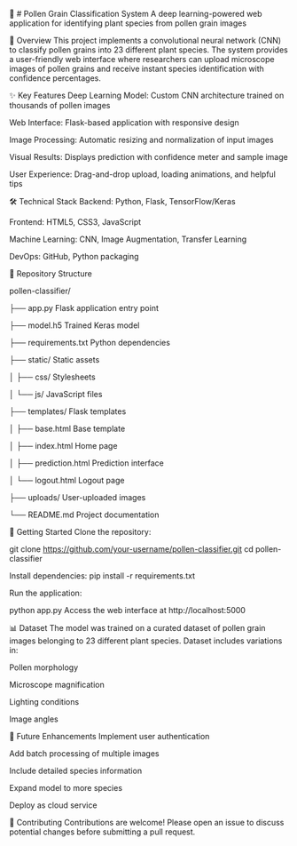 🌼 # Pollen Grain Classification System
A deep learning-powered web application for identifying plant species from pollen grain images

📌 Overview
This project implements a convolutional neural network (CNN) to classify pollen grains into 23 different plant species. The system provides a user-friendly web interface where researchers can upload microscope images of pollen grains and receive instant species identification with confidence percentages.

✨ Key Features
Deep Learning Model: Custom CNN architecture trained on thousands of pollen images

Web Interface: Flask-based application with responsive design

Image Processing: Automatic resizing and normalization of input images

Visual Results: Displays prediction with confidence meter and sample image

User Experience: Drag-and-drop upload, loading animations, and helpful tips

🛠️ Technical Stack
Backend: Python, Flask, TensorFlow/Keras

Frontend: HTML5, CSS3, JavaScript

Machine Learning: CNN, Image Augmentation, Transfer Learning

DevOps: GitHub, Python packaging

📂 Repository Structure

pollen-classifier/

├── app.py                 Flask application entry point

├── model.h5               Trained Keras model

├── requirements.txt       Python dependencies

├── static/                Static assets

│   ├── css/               Stylesheets

│   └── js/                JavaScript files

├── templates/             Flask templates

│   ├── base.html          Base template

│   ├── index.html         Home page

│   ├── prediction.html    Prediction interface

│   └── logout.html        Logout page

├── uploads/               User-uploaded images

└── README.md              Project documentation

🚀 Getting Started
Clone the repository:

git clone https://github.com/your-username/pollen-classifier.git
cd pollen-classifier

Install dependencies:
pip install -r requirements.txt

Run the application:


python app.py
Access the web interface at http://localhost:5000

📊 Dataset
The model was trained on a curated dataset of pollen grain images belonging to 23 different plant species. Dataset includes variations in:

Pollen morphology

Microscope magnification

Lighting conditions

Image angles

🌟 Future Enhancements
Implement user authentication

Add batch processing of multiple images

Include detailed species information

Expand model to more species

Deploy as cloud service

🤝 Contributing
Contributions are welcome! Please open an issue to discuss potential changes before submitting a pull request.

